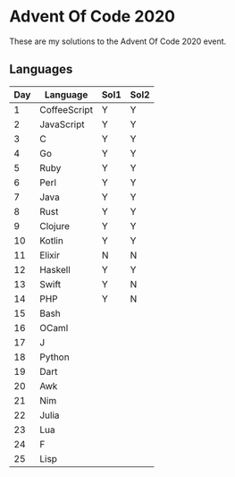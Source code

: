 # Advent Of Code 2020

These are my solutions to the Advent Of Code 2020 event.

## Languages

| Day | Language |Sol1|Sol2|
|-----|----------|----|----|
|1|CoffeeScript|Y|Y|
|2|JavaScript|Y|Y|
|3|C|Y|Y|
|4|Go|Y|Y|
|5|Ruby|Y|Y|
|6|Perl|Y|Y|
|7|Java|Y|Y|
|8|Rust|Y|Y|
|9|Clojure|Y|Y|
|10|Kotlin|Y|Y|
|11|Elixir|N|N|
|12|Haskell|Y|Y|
|13|Swift|Y|N|
|14|PHP|Y|N|
|15|Bash|
|16|OCaml|
|17|J|
|18|Python|
|19|Dart|
|20|Awk|
|21|Nim|
|22|Julia|
|23|Lua|
|24|F|
|25|Lisp|